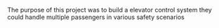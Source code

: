 The purpose of this project was to build a elevator control system they could handle multiple passengers in various safety scenarios
